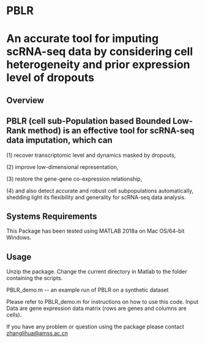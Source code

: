 # PBLR
An accurate tool for imputing scRNA-seq data by considering cell heterogeneity and prior expression level of dropouts
===============

Overview
--------

PBLR (cell sub-Population based Bounded Low-Rank method) is an effective tool for scRNA-seq data imputation, which can
--------
(1) recover transcriptomic level and dynamics masked by dropouts, 

(2) improve low-dimensional representation, 

(3) restore the gene-gene co-expression relationship, 

(4) and also detect accurate and robust cell subpopulations automatically, shedding light its flexibility and generality for scRNA-seq data analysis. 

Systems Requirements
--------------------
This Package has been tested using MATLAB 2018a on Mac OS/64-bit Windows. 


Usage
-----

Unzip the package. Change the current directory in Matlab to the folder containing the scripts.

PBLR_demo.m -- an example run of PBLR on a synthetic dataset

Please refer to PBLR_demo.m for instructions on how to use this code.
Input Data are gene expression data matrix (rows are genes and columns are cells). 

If you have any problem or question using the package please contact zhanglihua@amss.ac.cn

